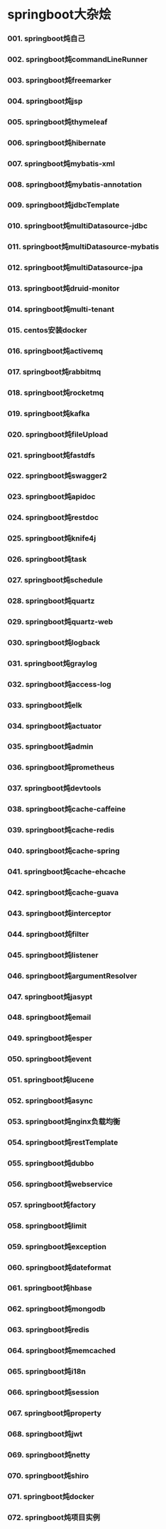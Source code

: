 # springboot大杂烩
### 001. springboot炖自己
### 002. springboot炖commandLineRunner
### 003. springboot炖freemarker
### 004. springboot炖jsp
### 005. springboot炖thymeleaf
### 006. springboot炖hibernate
### 007. springboot炖mybatis-xml
### 008. springboot炖mybatis-annotation
### 009. springboot炖jdbcTemplate
### 010. springboot炖multiDatasource-jdbc
### 011. springboot炖multiDatasource-mybatis
### 012. springboot炖multiDatasource-jpa
### 013. springboot炖druid-monitor
### 014. springboot炖multi-tenant
### 015. centos安装docker
### 016. springboot炖activemq
### 017. springboot炖rabbitmq
### 018. springboot炖rocketmq
### 019. springboot炖kafka
### 020. springboot炖fileUpload
### 021. springboot炖fastdfs
### 022. springboot炖swagger2
### 023. springboot炖apidoc
### 024. springboot炖restdoc
### 025. springboot炖knife4j
### 026. springboot炖task
### 027. springboot炖schedule
### 028. springboot炖quartz
### 029. springboot炖quartz-web
### 030. springboot炖logback
### 031. springboot炖graylog
### 032. springboot炖access-log
### 033. springboot炖elk
### 034. springboot炖actuator
### 035. springboot炖admin
### 036. springboot炖prometheus
### 037. springboot炖devtools
### 038. springboot炖cache-caffeine
### 039. springboot炖cache-redis
### 040. springboot炖cache-spring
### 041. springboot炖cache-ehcache
### 042. springboot炖cache-guava
### 043. springboot炖interceptor
### 044. springboot炖filter
### 045. springboot炖listener
### 046. springboot炖argumentResolver
### 047. springboot炖jasypt
### 048. springboot炖email
### 049. springboot炖esper
### 050. springboot炖event
### 051. springboot炖lucene
### 052. springboot炖async
### 053. springboot炖nginx负载均衡
### 054. springboot炖restTemplate
### 055. springboot炖dubbo
### 056. springboot炖webservice
### 057. springboot炖factory
### 058. springboot炖limit
### 059. springboot炖exception
### 060. springboot炖dateformat
### 061. springboot炖hbase
### 062. springboot炖mongodb
### 063. springboot炖redis
### 064. springboot炖memcached
### 065. springboot炖i18n
### 066. springboot炖session
### 067. springboot炖property
### 068. springboot炖jwt
### 069. springboot炖netty
### 070. springboot炖shiro
### 071. springboot炖docker
### 072. springboot炖项目实例